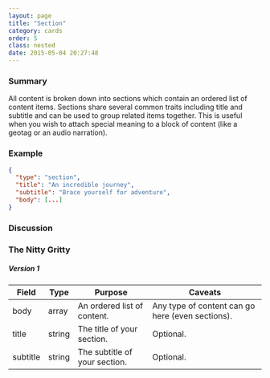 ```yaml
---
layout: page
title: "Section"
category: cards
order: 5
class: nested
date: 2015-05-04 20:27:48
---
```


### Summary

All content is broken down into sections which contain an ordered list of content items. Sections share several common traits including title and subtitle and can be used to group related items together. This is useful when you wish to attach special meaning to a block of content (like a geotag or an audio narration).

### Example

````json
{
  "type": "section",
  "title": "An incredible journey",
  "subtitle": "Brace yourself for adventure",
  "body": [...]
}
````

### Discussion

### The Nitty Gritty

##### Version 1

| Field | Type | Purpose | Caveats |
| ----- | ---- | ------- | ------- |
| body | array | An ordered list of content. | Any type of content can go here (even sections). |
| title | string | The title of your section. | Optional. |
| subtitle | string | The subtitle of your section. | Optional. |

[1]: /
